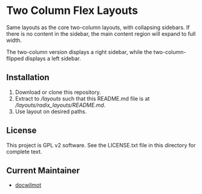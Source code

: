 Two Column Flex Layouts
===
Same layouts as the core two-column layouts, with collapsing sidebars. If there 
is no content in the sidebar, the main content region will expand to full width.

The two-column version displays a right sidebar, while the two-column-flipped
displays a left sidebar.

Installation
------------

1. Download or clone this repository.
2. Extract to */layouts* such that this README.md file is at */layouts/radix_layouts/README.md*.
3. Use layout on desired paths.

License
-------

This project is GPL v2 software. See the LICENSE.txt file in this directory for complete text.

Current Maintainer
-------------------

* [docwilmot](http://github.com/docwilmot)
